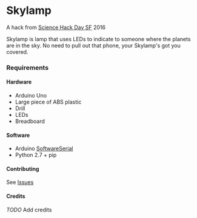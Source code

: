 # Skylamp

A hack from [Science Hack Day SF](http://sf.sciencehackday.org/) 2016

Skylamp is lamp that uses LEDs to indicate to someone where the planets are in the sky. 
No need to pull out that phone, your Skylamp's got you covered.

### Requirements

#### Hardware

- Arduino Uno
- Large piece of ABS plastic
- Drill
- LEDs
- Breadboard

#### Software

- Arduino [SoftwareSerial](https://www.arduino.cc/en/Reference/SoftwareSerial)
- Python 2.7 + pip

#### Contributing

See [Issues](https://github.com/basilleaf/skylamp/issues)

#### Credits

*TODO* Add credits
